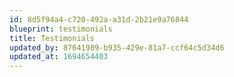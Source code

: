```yaml
---
id: 8d5f94a4-c720-492a-a31d-2b21e9a76844
blueprint: testimonials
title: Testimonials
updated_by: 87641989-b935-429e-81a7-ccf64c5d34d6
updated_at: 1694654403
---
```

